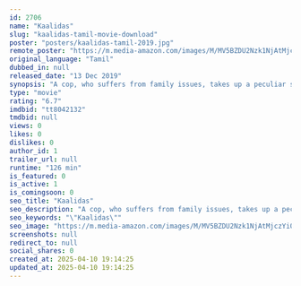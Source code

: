 ```yaml
---
id: 2706
name: "Kaalidas"
slug: "kaalidas-tamil-movie-download"
poster: "posters/kaalidas-tamil-2019.jpg"
remote_poster: "https://m.media-amazon.com/images/M/MV5BZDU2Nzk1NjAtMjczYi00NzNmLWIzYTEtZWIzMGUwZjE4Mzk4XkEyXkFqcGc@._V1_SX300.jpg"
original_language: "Tamil"
dubbed_in: null
released_date: "13 Dec 2019"
synopsis: "A cop, who suffers from family issues, takes up a peculiar suicide case. The plot thickens as similar cases get reported within a span of a few days."
type: "movie"
rating: "6.7"
imdbid: "tt8042132"
tmdbid: null
views: 0
likes: 0
dislikes: 0
author_id: 1
trailer_url: null
runtime: "126 min"
is_featured: 0
is_active: 1
is_comingsoon: 0
seo_title: "Kaalidas"
seo_description: "A cop, who suffers from family issues, takes up a peculiar suicide case. The plot thickens as similar cases get reported within a span of a few days."
seo_keywords: "\"Kaalidas\""
seo_image: "https://m.media-amazon.com/images/M/MV5BZDU2Nzk1NjAtMjczYi00NzNmLWIzYTEtZWIzMGUwZjE4Mzk4XkEyXkFqcGc@._V1_SX300.jpg"
screenshots: null
redirect_to: null
social_shares: 0
created_at: 2025-04-10 19:14:25
updated_at: 2025-04-10 19:14:25
---
```


